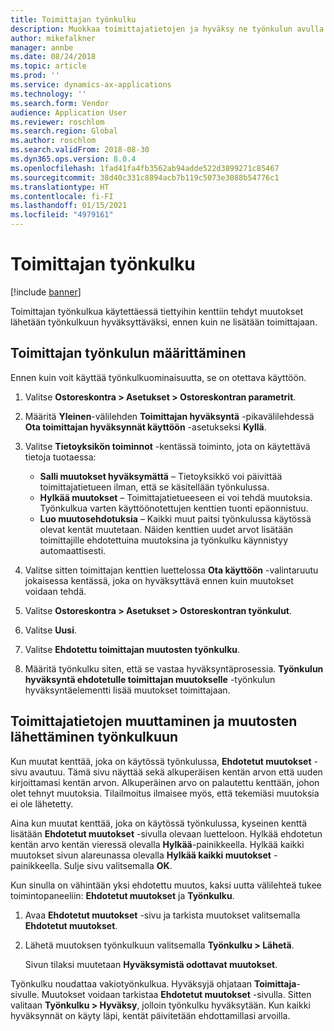 ```yaml
---
title: Toimittajan työnkulku
description: Muokkaa toimittajatietojen ja hyväksy ne työnkulun avulla.
author: mikefalkner
manager: annbe
ms.date: 08/24/2018
ms.topic: article
ms.prod: ''
ms.service: dynamics-ax-applications
ms.technology: ''
ms.search.form: Vendor
audience: Application User
ms.reviewer: roschlom
ms.search.region: Global
ms.author: roschlom
ms.search.validFrom: 2018-08-30
ms.dyn365.ops.version: 8.0.4
ms.openlocfilehash: 1fad41fa4fb3562ab94adde522d3899271c85467
ms.sourcegitcommit: 38d40c331c8894acb7b119c5073e3088b54776c1
ms.translationtype: HT
ms.contentlocale: fi-FI
ms.lasthandoff: 01/15/2021
ms.locfileid: "4979161"
---
```

# <a name="vendor-workflow"></a>Toimittajan työnkulku

[!include [banner](../includes/banner.md)]

Toimittajan työnkulkua käytettäessä tiettyihin kenttiin tehdyt muutokset lähetään työnkulkuun hyväksyttäväksi, ennen kuin ne lisätään toimittajaan.

## <a name="set-up-the-vendor-workflow"></a>Toimittajan työnkulun määrittäminen

Ennen kuin voit käyttää työnkulkuominaisuutta, se on otettava käyttöön.

1. Valitse **Ostoreskontra \> Asetukset \> Ostoreskontran parametrit**.
2. Määritä **Yleinen**-välilehden **Toimittajan hyväksyntä** -pikavälilehdessä **Ota toimittajan hyväksynnät käyttöön** -asetukseksi **Kyllä**.
3. Valitse **Tietoyksikön toiminnot** -kentässä toiminto, jota on käytettävä tietoja tuotaessa:

    - **Salli muutokset hyväksymättä** – Tietoyksikkö voi päivittää toimittajatietueen ilman, että se käsitellään työnkulussa.
    - **Hylkää muutokset** – Toimittajatietueeseen ei voi tehdä muutoksia. Työnkulkua varten käyttöönotettujen kenttien tuonti epäonnistuu.
    - **Luo muutosehdotuksia** – Kaikki muut paitsi työnkulussa käytössä olevat kentät muutetaan. Näiden kenttien uudet arvot lisätään toimittajille ehdotettuina muutoksina ja työnkulku käynnistyy automaattisesti.

4. Valitse sitten toimittajan kenttien luettelossa **Ota käyttöön** -valintaruutu jokaisessa kentässä, joka on hyväksyttävä ennen kuin muutokset voidaan tehdä.
5. Valitse **Ostoreskontra \> Asetukset \> Ostoreskontran työnkulut**.
6. Valitse **Uusi**.
7. Valitse **Ehdotettu toimittajan muutosten työnkulku**. 
8. Määritä työnkulku siten, että se vastaa hyväksyntäprosessia. **Työnkulun hyväksyntä ehdotetulle toimittajan muutokselle** -työnkulun hyväksyntäelementti lisää muutokset toimittajaan.

## <a name="change-vendor-information-and-submit-the-changes-to-the-workflow"></a>Toimittajatietojen muuttaminen ja muutosten lähettäminen työnkulkuun

Kun muutat kenttää, joka on käytössä työnkulussa, **Ehdotetut muutokset** -sivu avautuu. Tämä sivu näyttää sekä alkuperäisen kentän arvon että uuden kirjoittamasi kentän arvon. Alkuperäinen arvo on palautettu kenttään, johon olet tehnyt muutoksia. Tilailmoitus ilmaisee myös, että tekemiäsi muutoksia ei ole lähetetty. 

Aina kun muutat kenttää, joka on käytössä työnkulussa, kyseinen kenttä lisätään **Ehdotetut muutokset** -sivulla olevaan luetteloon. Hylkää ehdotetun kentän arvo kentän vieressä olevalla **Hylkää**-painikkeella. Hylkää kaikki muutokset sivun alareunassa olevalla **Hylkää kaikki muutokset** -painikkeella. Sulje sivu valitsemalla **OK**.

Kun sinulla on vähintään yksi ehdotettu muutos, kaksi uutta välilehteä tukee toimintopaneeliin: **Ehdotetut muutokset** ja **Työnkulku**.

1. Avaa **Ehdotetut muutokset** -sivu ja tarkista muutokset valitsemalla **Ehdotetut muutokset**.
2. Lähetä muutoksen työnkulkuun valitsemalla **Työnkulku \> Lähetä**.

    Sivun tilaksi muutetaan **Hyväksymistä odottavat muutokset**.

Työnkulku noudattaa vakiotyönkulkua. Hyväksyjä ohjataan **Toimittaja**-sivulle. Muutokset voidaan tarkistaa **Ehdotetut muutokset** -sivulla. Sitten valitaan **Työnkulku \> Hyväksy**, jolloin työnkulku hyväksytään. Kun kaikki hyväksynnät on käyty läpi, kentät päivitetään ehdottamillasi arvoilla.
